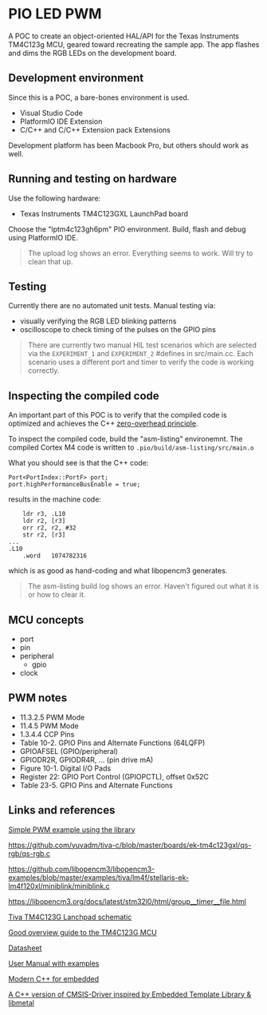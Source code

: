 # PIO LED PWM
A POC to create an object-oriented HAL/API for the Texas Instruments TM4C123g MCU,
geared toward recreating the sample app.
The app flashes and dims the RGB LEDs on the development board.

## Development environment
Since this is a POC, a bare-bones environment is used.
- Visual Studio Code
- PlatformIO IDE Extension
- C/C++ and C/C++ Extension pack Extensions

Development platform has been  Macbook Pro, but others should work as well.

## Running and testing on hardware
Use the following hardware:
- Texas Instruments TM4C123GXL LaunchPad board

Choose the "lptm4c123gh6pm" PIO environment.
Build, flash and debug using PlatformIO IDE.

> The upload log shows an error.
> Everything seems to work. Will try to clean that up.

## Testing
Currently there are no automated unit tests.
Manual testing via:
- visually verifying the RGB LED blinking patterns
- oscilloscope to check timing of the pulses on the GPIO pins

> There are currently two manual HIL test scenarios which are selected
> via the ``EXPERIMENT_1`` and ``EXPERIMENT_2`` #defines
> in src/main.cc. Each scenario uses a different
> port and timer to verify the code is working correctly.


## Inspecting the compiled code
An important part of this POC is to verify that the compiled code is optimized
and achieves the C++ [zero-overhead principle](https://en.cppreference.com/w/cpp/language/Zero-overhead_principle).

To inspect the compiled code, build the "asm-listing" environemnt.
The compiled Cortex M4 code is written to ``.pio/build/asm-listing/src/main.o``

What you should see is that the C++ code:
```
Port<PortIndex::PortF> port;
port.highPerformanceBusEnable = true;
```
results in the machine code:
```
    ldr	r3, .L10
    ldr	r2, [r3]
    orr	r2, r2, #32
    str	r2, [r3]
...
.L10
	.word	1074782316

```
which is as good as hand-coding and what libopencm3 generates.

> The asm-listing build log shows an error. 
> Haven't figured out what it is or how to clear it.

## MCU concepts
- port
- pin
- peripheral
  - gpio
- clock

## PWM notes
- 11.3.2.5 PWM Mode
- 11.4.5 PWM Mode
- 1.3.4.4 CCP Pins
- Table 10-2. GPIO Pins and Alternate Functions (64LQFP)
- GPIOAFSEL (GPIO/peripheral)
- GPIODR2R, GPIODR4R, ... (pin drive mA)
- Figure 10-1. Digital I/O Pads
- Register 22: GPIO Port Control (GPIOPCTL), offset 0x52C
- Table 23-5. GPIO Pins and Alternate Functions

## Links and references
[Simple PWM example using the library](https://www.egr.msu.edu/classes/ece480/capstone/fall15/group09/appnotes/JoshuaLambApplicationNote.pdf)

https://github.com/yuvadm/tiva-c/blob/master/boards/ek-tm4c123gxl/qs-rgb/qs-rgb.c

https://github.com/libopencm3/libopencm3-examples/blob/master/examples/tiva/lm4f/stellaris-ek-lm4f120xl/miniblink/miniblink.c

https://libopencm3.org/docs/latest/stm32l0/html/group__timer__file.html

[Tiva TM4C123G Lanchpad schematic](https://web.eece.maine.edu/~zhu/book/TivaC/EK-TM4C123GXL%20Rev%20A%20Schematic.pdf)

[Good overview guide to the TM4C123G MCU](https://microcontrollerslab.com/introduction-tiva-tm4c123g-launchpad/)

[Datasheet](https://www.ti.com/lit/ds/symlink/tm4c123gh6pm.pdf)

[User Manual with examples](https://www.ti.com/seclit/ml/ssqu015/ssqu015.pdf)

[Modern C++ for embedded](https://www.youtube.com/watch?v=6pXhQ28FVlU&t=2897s)

[A C++ version of CMSIS-Driver inspired by Embedded Template Library & libmetal](https://github.com/shishir-dey/cmsis-driver-cpp)
